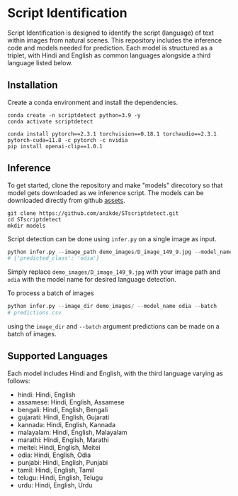 # Script Identification
Script Identification is designed to identify the script (language) of text within images from natural scenes. This repository includes the inference code and models needed for prediction. Each model is structured as a triplet, with Hindi and English as common languages alongside a third language listed below. 

## Installation
Create a conda environment and install the dependencies.
```
conda create -n scriptdetect python=3.9 -y
conda activate scriptdetect

conda install pytorch==2.3.1 torchvision==0.18.1 torchaudio==2.3.1 pytorch-cuda=11.8 -c pytorch -c nvidia
pip install openai-clip==1.0.1
```

## Inference
To get started, clone the repository and make "models" direcotory so that model gets downloaded as we inference script. The models can be downloaded directly from github [assets](https://github.com/anikde/STscriptdetect/releases/tag/V1).
```
git clone https://github.com/anikde/STscriptdetect.git
cd STscriptdetect
mkdir models
```

Script detection can be done using ```infer.py``` on a single image as input.

```python
python infer.py --image_path demo_images/D_image_149_9.jpg --model_name odia
# {'predicted_class': 'odia'}
```
Simply replace ```demo_images/D_image_149_9.jpg``` with your image path and ```odia``` with the model name for desired language detection.

To process a batch of images
```python
python infer.py --image_dir demo_images/ --model_name odia --batch
# predictions.csv
```
using the ```image_dir``` and ```--batch``` argument predictions can be made on a batch of images.


## Supported Languages
Each model includes Hindi and English, with the third language varying as follows:

- hindi: Hindi, English
- assamese: Hindi, English, Assamese
- bengali: Hindi, English, Bengali
- gujarati: Hindi, English, Gujarati
- kannada: Hindi, English, Kannada
- malayalam: Hindi, English, Malayalam
- marathi: Hindi, English, Marathi
- meitei: Hindi, English, Meitei
- odia: Hindi, English, Odia
- punjabi: Hindi, English, Punjabi
- tamil: Hindi, English, Tamil
- telugu: Hindi, English, Telugu
- urdu: Hindi, English, Urdu
